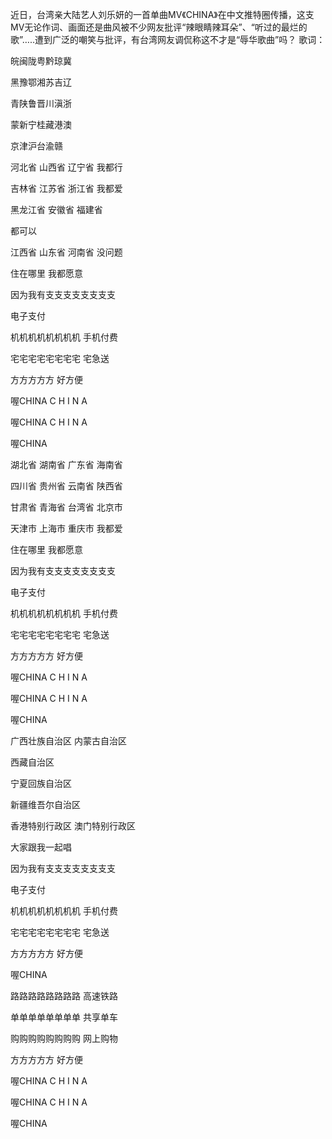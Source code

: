 近日，台湾亲大陆艺人刘乐妍的一首单曲MV《CHINA》在中文推特圈传播，这支MV无论作词、画面还是曲风被不少网友批评“辣眼睛辣耳朵”、“听过的最烂的歌”&#8230;..遭到广泛的嘲笑与批评，有台湾网友调侃称这不才是“辱华歌曲”吗？ 歌词：

皖闽陇粤黔琼冀

黑豫鄂湘苏吉辽

青陕鲁晋川滇浙

蒙新宁桂藏港澳

京津沪台渝赣

河北省 山西省 辽宁省 我都行

吉林省 江苏省 浙江省 我都爱

黑龙江省 安徽省 福建省

都可以

江西省 山东省 河南省 没问题

住在哪里 我都愿意

因为我有支支支支支支支支

电子支付

机机机机机机机机 手机付费

宅宅宅宅宅宅宅宅 宅急送

方方方方方 好方便

喔CHINA C H I N A

喔CHINA C H I N A

喔CHINA

湖北省 湖南省 广东省 海南省

四川省 贵州省 云南省 陕西省

甘肃省 青海省 台湾省 北京市

天津市 上海市 重庆市 我都爱

住在哪里 我都愿意

因为我有支支支支支支支支

电子支付

机机机机机机机机 手机付费

宅宅宅宅宅宅宅宅 宅急送

方方方方方 好方便

喔CHINA C H I N A

喔CHINA C H I N A

喔CHINA

广西壮族自治区 内蒙古自治区

西藏自治区

宁夏回族自治区

新疆维吾尔自治区

香港特别行政区 澳门特别行政区

大家跟我一起唱

因为我有支支支支支支支支

电子支付

机机机机机机机机 手机付费

宅宅宅宅宅宅宅宅 宅急送

方方方方方 好方便

喔CHINA

路路路路路路路路 高速铁路

单单单单单单单单 共享单车

购购购购购购购购 网上购物

方方方方方 好方便

喔CHINA C H I N A

喔CHINA C H I N A

喔CHINA


